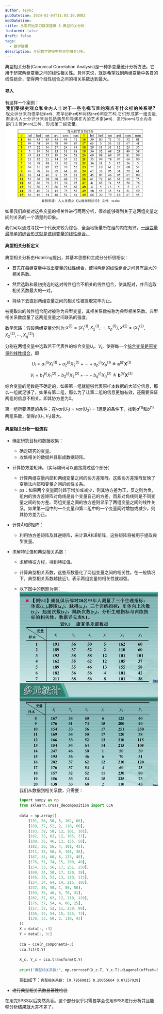 ```yaml
---
author: async
pubDatetime: 2024-02-04T11:03:10.000Z
modDatetime: 
title: 从零开始学习数学建模-6 典型相关分析
featured: false
draft: false
tags:
  - 数学建模
description: 介绍数学建模中的典型相关分析。
---
```


典型相关分析(Canonical Correlation Analysis)是一种多变量统计分析方法。它用于研究两组变量之间的线性相关性。具体来说，就是希望找到两组变量中各自的线性组合，使得两个线性组合之间的相关系数达到最大。

#### 导入

有这样一个案例：![image](../../assets/images/post_math/6-1.png)

如果我们直接对这些变量的相关性进行两两分析，很难能够得到关于这两组变量之间的关系的一个清楚的印象。

我们可以通过寻找一个代表来较为综合、全面地衡量所在组的内在规律。<u>一组变量最简单的综合形式就是该组变量的线性组合。</u>

#### 典型相关分析定义

典型相关分析由Hotelling提出，其基本思想和主成分分析很相似：

- 首先在每组变量中找出变量的线性组合，使得两组的线性组合之间具有最大的相关系数。

- 然后选取和最初挑选的这对线性组合不相关的线性组合，使其配对，并且选取相关系数最大的一对。

- 持续下去直到两组变量之间的相关性被提取完毕为止。

被提取出的线性组合配对被称为典型变量，其相关系数被称为典型相关系数。典型相关系数度量了这两组变量之间联系的强度。

数学思路：假设两组变量分别为:$X^{(1)}=(X^{(1)}_1,X^{(1)}_2,\cdots,X^{(1)}_p),X^{(2)}=(X^{(2)}_1,X^{(2)}_2,\cdots,X^{(2)}_q)$

分别在两组变量中选取若干代表性的综合变量$U_i、V_i$，使得每一个<u>综合变量是原变量的线性组合</u>，即

$$
U_i = a^{(i)}_1 X^{(1)}_1 + a^{(i)}_2 X^{(1)}_2 + \cdots + a^{(i)}_p X^{(1)}_p \triangleq \mathbf{a}^{(i)'} \mathbf{X}^{(1)}
$$

$$
V_i =b^{(i)}_1 X^{(2)}_1 + b^{(i)}_2 X^{(2)}_2 + \cdots + b^{(i)}_q X^{(2)}_q \triangleq \mathbf{b}^{(i)'} \mathbf{X}^{(2)}
$$

综合变量的组数是不确定的，如果第一组就能够代表原样本数据的大部分信息，那么一组就足够了。如果有第二组，那么为了让第二组的信息更加有效，还需要保证两组的信息不相关。即其协方差为0。

第一组所要满足的条件：在$var(U_1)=var(U_2)=1$满足的条件下，找到$a^{(1)}$和$b^{(1)}$两组系数，使得$\rho(U_1,V_1)$最大。

#### 典型相关分析一般流程

- 确定研究目标和数据收集：
  
  - 确定研究的变量。
  - 收集相关的数据并且形成数据矩阵。

- 计算协方差矩阵。（实际编码可以直接跳过这个部分）
  
  - 计算两组变量内部和两组变量之间的协方差矩阵。这些协方差矩阵反映了变量法内部和变量之间的<u>线性关系</u>。
  - ps：如果两个变量同时趋于增加或减少，则其协方差为正，反之则为负，组内的协方差矩阵对角线是各个变量自己的方差，而非对角线则是不同变量之间的协方差。两组变量之间的协方差则显示了两组变量之间的线性关系，如果第一组中的一个变量和第二组中的一个变量同时增加或减少，则其协方差为正。

- 计算$\hat A$和$\hat B$矩阵：
  
  - 利用协方差矩阵及其逆矩阵，来计算$\hat A$和$\hat B$矩阵，这些矩阵将被用于提取典型变量。

- 求解特征值和典型相关系数：
  
  - 求解特征方程，得到特征值。
  
  - 计算典型相关系数，这些系数量化了两组变量之间的相关性。在一般情况下，典型相关系数越接近1，表示两组变量的相关性就越强。
  
  - 以下图中的例题为例：![image](../../assets/images/post_math/6-2.png)我们从数据到相关系数，只需要：
    
    ```python
    import numpy as np
    from sklearn.cross_decomposition import CCA
    
    data = np.array([
        [191, 36, 50, 5, 162, 60],
        [189, 37, 52, 2, 110, 60],
        [193, 38, 58, 12, 101, 101],
        [162, 35, 62, 12, 105, 37],
        [189, 35, 46, 13, 155, 58],
        [182, 36, 56, 4, 101, 42],
        [211, 38, 56, 8, 101, 38],
        [167, 34, 60, 6, 125, 40],
        [176, 31, 74, 15, 200, 40],
        [154, 33, 56, 17, 251, 250],
        [169, 34, 50, 17, 120, 38],
        [166, 33, 52, 13, 210, 115],
        [154, 34, 64, 14, 215, 105],
        [247, 46, 50, 1, 50, 50],
        [193, 36, 46, 6, 70, 31],
        [202, 37, 62, 12, 210, 120],
        [176, 37, 54, 4, 60, 25],
        [157, 32, 52, 11, 230, 80],
        [156, 33, 54, 15, 225, 73],
        [138, 33, 68, 2, 110, 43]
    ])
    X = data[:, :3]
    Y = data[:, 3:]
    
    cca = CCA(n_components=3)
    cca.fit(X,Y)
    
    X_c, Y_c = cca.transform(X,Y)
    
    print("典型相关系数:", np.corrcoef(X_c.T, Y_c.T).diagonal(offset=3)
    ```
    
    输出如下：```典型相关系数: [0.79560815 0.20055604 0.07257029]```

- ~~进行典型相关系数显著性检验~~

在用完SPSS以后突然真香。这个部分似乎只需要学会使用SPSS进行分析并且能够分析结果就大差不差了。

